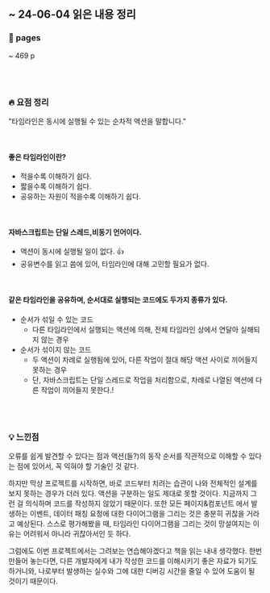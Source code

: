 ## ~ 24-06-04 읽은 내용 정리

### 📖 pages 
~ 469 p

<br/>
<br/>

### 🔥 요점 정리

"타임라인은 동시에 실행될 수 있는 순차적 액션을 말합니다."

<br/>

#### 좋은 타임라인이란?
- 적을수록 이해하기 쉽다.
- 짧을수록 이해하기 쉽다.
- 공유하는 자원이 적을수록 이해하기 쉽다.

<br/>


#### 자바스크립트는 단일 스레드,비동기 언어이다.
- 액션이 동시에 실행될 일이 없다. 👍
- 공유변수를 읽고 씀에 있어, 타임라인에 대해 고민할 필요가 없다.

<br/>

#### 같은 타임라인을 공유하며, 순서대로 실행되는 코드에도 두가지 종류가 있다.
- 순서가 섞일 수 있는 코드
  - 다른 타임라인에서 실행되는 액션에 의해, 전체 타임라인 상에서 연달아 실해되지 않는 경우
- 순서가 섞이지 않는 코드
  - 두 액션이 차례로 실행됨에 있어, 다른 작업이 절대 해당 액션 사이로 끼어들지 못하는 경우
  - 단, 자바스크립트는 단일 스레드로 작업을 처리함으로, 차례로 나열된 액션에 다른 작업이 끼어들지 못한다.!

<br/>
<br/>

### 💡 느낀점
오류를 쉽게 발견할 수 있다는 점과 액션(들?)의 동작 순서를 직관적으로 이해할 수 있다는 점에 있어서, 꼭 익혀야 할 기술인 것 같다.

하지만 막상 프로젝트를 시작하면, 바로 코드부터 치려는 습관이 나와 전체적인 설계를 보지 못하는 경우가 더러 있다. 
액션을 구분하는 일도 제대로 못할 것이다. 지금까지 그런 걸 의식하며 코드를 작성하지 않았기 때문이다. 
또한 모든 페이지&컴포넌트 에서 발생하는 이벤트, 데이터 패칭 요청에 대한 다이어그램을 그리는 것은 충분히 귀찮을 거라고 예상된다. 
스스로 평가해봤을 때, 타임라인 다이어그램을 그리는 것이 망설여지는 이유는 어려워서 아니라 귀찮아서인 듯 하다.

그럼에도 이번 프로젝트에서는 그려보는 연습해야겠다고 책을 읽는 내내 생각했다. 
한번 만들어 놓는다면, 다른 개발자에게 내가 작성한 코드를 이해시키기 좋은 자료가 되기도 하거니와, 나로부터 발생하는 실수와 그에 대한 디버깅 시간을 줄일 수 있어 도움이 될 것이기 때문이다.

<br/>
<br/>